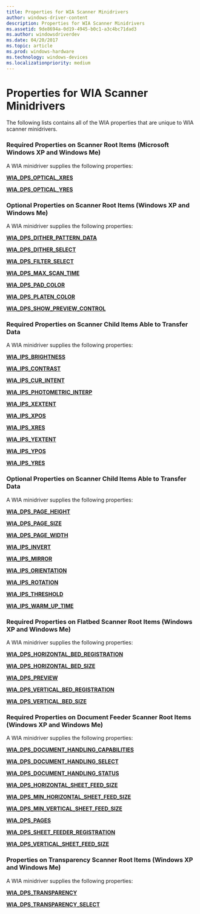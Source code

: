 ```yaml
---
title: Properties for WIA Scanner Minidrivers
author: windows-driver-content
description: Properties for WIA Scanner Minidrivers
ms.assetid: 9de8694a-0d19-4945-b0c1-a3c4bc71dad3
ms.author: windowsdriverdev
ms.date: 04/20/2017
ms.topic: article
ms.prod: windows-hardware
ms.technology: windows-devices
ms.localizationpriority: medium
---
```


# Properties for WIA Scanner Minidrivers





The following lists contains all of the WIA properties that are unique to WIA scanner minidrivers.

### Required Properties on Scanner Root Items (Microsoft Windows XP and Windows Me)

A WIA minidriver supplies the following properties:

[**WIA\_DPS\_OPTICAL\_XRES**](https://msdn.microsoft.com/library/windows/hardware/ff551409)

[**WIA\_DPS\_OPTICAL\_YRES**](https://msdn.microsoft.com/library/windows/hardware/ff551410)

### Optional Properties on Scanner Root Items (Windows XP and Windows Me)

A WIA minidriver supplies the following properties:

[**WIA\_DPS\_DITHER\_PATTERN\_DATA**](https://msdn.microsoft.com/library/windows/hardware/ff551376)

[**WIA\_DPS\_DITHER\_SELECT**](https://msdn.microsoft.com/library/windows/hardware/ff551377)

[**WIA\_DPS\_FILTER\_SELECT**](https://msdn.microsoft.com/library/windows/hardware/ff551392)

[**WIA\_DPS\_MAX\_SCAN\_TIME**](https://msdn.microsoft.com/library/windows/hardware/ff551403)

[**WIA\_DPS\_PAD\_COLOR**](https://msdn.microsoft.com/library/windows/hardware/ff551412)

[**WIA\_DPS\_PLATEN\_COLOR**](https://msdn.microsoft.com/library/windows/hardware/ff551420)

[**WIA\_DPS\_SHOW\_PREVIEW\_CONTROL**](https://msdn.microsoft.com/library/windows/hardware/ff551432)

### Required Properties on Scanner Child Items Able to Transfer Data

A WIA minidriver supplies the following properties:

[**WIA\_IPS\_BRIGHTNESS**](https://msdn.microsoft.com/library/windows/hardware/ff552567)

[**WIA\_IPS\_CONTRAST**](https://msdn.microsoft.com/library/windows/hardware/ff552573)

[**WIA\_IPS\_CUR\_INTENT**](https://msdn.microsoft.com/library/windows/hardware/ff552579)

[**WIA\_IPS\_PHOTOMETRIC\_INTERP**](https://msdn.microsoft.com/library/windows/hardware/ff552640)

[**WIA\_IPS\_XEXTENT**](https://msdn.microsoft.com/library/windows/hardware/ff552661)

[**WIA\_IPS\_XPOS**](https://msdn.microsoft.com/library/windows/hardware/ff552663)

[**WIA\_IPS\_XRES**](https://msdn.microsoft.com/library/windows/hardware/ff552665)

[**WIA\_IPS\_YEXTENT**](https://msdn.microsoft.com/library/windows/hardware/ff552669)

[**WIA\_IPS\_YPOS**](https://msdn.microsoft.com/library/windows/hardware/ff552671)

[**WIA\_IPS\_YRES**](https://msdn.microsoft.com/library/windows/hardware/ff552673)

### Optional Properties on Scanner Child Items Able to Transfer Data

A WIA minidriver supplies the following properties:

[**WIA\_DPS\_PAGE\_HEIGHT**](https://msdn.microsoft.com/library/windows/hardware/ff551416)

[**WIA\_DPS\_PAGE\_SIZE**](https://msdn.microsoft.com/library/windows/hardware/ff551417)

[**WIA\_DPS\_PAGE\_WIDTH**](https://msdn.microsoft.com/library/windows/hardware/ff551419)

[**WIA\_IPS\_INVERT**](https://msdn.microsoft.com/library/windows/hardware/ff552599)

[**WIA\_IPS\_MIRROR**](https://msdn.microsoft.com/library/windows/hardware/ff552616)

[**WIA\_IPS\_ORIENTATION**](https://msdn.microsoft.com/library/windows/hardware/ff552625)

[**WIA\_IPS\_ROTATION**](https://msdn.microsoft.com/library/windows/hardware/ff552648)

[**WIA\_IPS\_THRESHOLD**](https://msdn.microsoft.com/library/windows/hardware/ff552655)

[**WIA\_IPS\_WARM\_UP\_TIME**](https://msdn.microsoft.com/library/windows/hardware/ff552660)

### Required Properties on Flatbed Scanner Root Items (Windows XP and Windows Me)

A WIA minidriver supplies the following properties:

[**WIA\_DPS\_HORIZONTAL\_BED\_REGISTRATION**](https://msdn.microsoft.com/library/windows/hardware/ff551398)

[**WIA\_DPS\_HORIZONTAL\_BED\_SIZE**](https://msdn.microsoft.com/library/windows/hardware/ff551399)

[**WIA\_DPS\_PREVIEW**](https://msdn.microsoft.com/library/windows/hardware/ff551422)

[**WIA\_DPS\_VERTICAL\_BED\_REGISTRATION**](https://msdn.microsoft.com/library/windows/hardware/ff551442)

[**WIA\_DPS\_VERTICAL\_BED\_SIZE**](https://msdn.microsoft.com/library/windows/hardware/ff551445)

### Required Properties on Document Feeder Scanner Root Items (Windows XP and Windows Me)

A WIA minidriver supplies the following properties:

[**WIA\_DPS\_DOCUMENT\_HANDLING\_CAPABILITIES**](https://msdn.microsoft.com/library/windows/hardware/ff551379)

[**WIA\_DPS\_DOCUMENT\_HANDLING\_SELECT**](https://msdn.microsoft.com/library/windows/hardware/ff551384)

[**WIA\_DPS\_DOCUMENT\_HANDLING\_STATUS**](https://msdn.microsoft.com/library/windows/hardware/ff551386)

[**WIA\_DPS\_HORIZONTAL\_SHEET\_FEED\_SIZE**](https://msdn.microsoft.com/library/windows/hardware/ff551401)

[**WIA\_DPS\_MIN\_HORIZONTAL\_SHEET\_FEED\_SIZE**](https://msdn.microsoft.com/library/windows/hardware/ff551405)

[**WIA\_DPS\_MIN\_VERTICAL\_SHEET\_FEED\_SIZE**](https://msdn.microsoft.com/library/windows/hardware/ff551407)

[**WIA\_DPS\_PAGES**](https://msdn.microsoft.com/library/windows/hardware/ff551414)

[**WIA\_DPS\_SHEET\_FEEDER\_REGISTRATION**](https://msdn.microsoft.com/library/windows/hardware/ff551430)

[**WIA\_DPS\_VERTICAL\_SHEET\_FEED\_SIZE**](https://msdn.microsoft.com/library/windows/hardware/ff551446)

### Properties on Transparency Scanner Root Items (Windows XP and Windows Me)

A WIA minidriver supplies the following properties:

[**WIA\_DPS\_TRANSPARENCY**](https://msdn.microsoft.com/library/windows/hardware/ff551434)

[**WIA\_DPS\_TRANSPARENCY\_SELECT**](https://msdn.microsoft.com/library/windows/hardware/ff551437)

 

 




